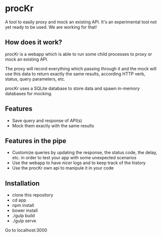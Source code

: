 # procKr

A tool to easily proxy and mock an existing API. It's an experimental tool not yet ready to be used. We are working for that!

## How does it work?

procKr is a webapp which is able to run some child processes to proxy or mock an existing API.

The proxy will record everything which passing through it and the mock will use this data to return exactly the same results, according HTTP verb, status, query parameters, etc.

procKr uses a SQLite database to store data and spawn in-memory databases for mocking.

## Features

* Save query and response of API(s)
* Mock them exactly with the same results

## Features in the pipe
* Customize queries by updating the response, the status code, the delay, etc. in order to test your app with some unexpected scenarios
* Use the webapp to have nicer logs and to keep track of the history
* Use the procKr own api to manipule it in your code

## Installation

* clone this repository
* cd app
* npm install
* bower install
* ./gulp build
* ./gulp serve

Go to localhost:3000
